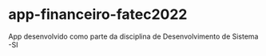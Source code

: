 # app-financeiro-fatec2022
App desenvolvido como parte da disciplina de Desenvolvimento de Sistema -SI
